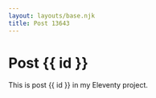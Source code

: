 ```yaml
---
layout: layouts/base.njk
title: Post 13643
---
```


# Post {{ id }}

This is post {{ id }} in my Eleventy project.
